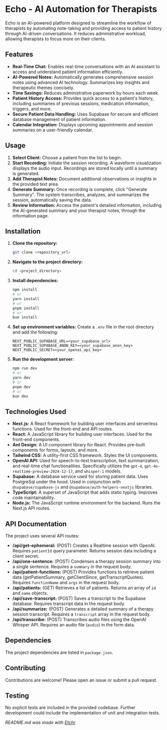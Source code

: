 # Echo - AI Automation for Therapists
Echo is an AI-powered platform designed to streamline the workflow of therapists by automating note-taking and providing access to patient history through AI-driven conversations.  It reduces administrative workload, allowing therapists to focus more on their clients.

## Features
* **Real-Time Chat:** Enables real-time conversations with an AI assistant to access and understand patient information efficiently.
* **AI-Powered Notes:** Automatically generates comprehensive session notes using advanced AI technology.  Summarizes key insights and therapeutic themes concisely.
* **Time Savings:** Reduces administrative paperwork by hours each week.
* **Patient History Access:** Provides quick access to a patient's history, including summaries of previous sessions, medication information, triggers, and more.
* **Secure Patient Data Handling:**  Uses Supabase for secure and efficient database management of patient information.
* **Calendar Integration:** Displays upcoming appointments and session summaries on a user-friendly calendar.

## Usage
1. **Select Client:** Choose a patient from the list to begin.
2. **Start Recording:** Initiate the session recording. A waveform visualization displays the audio input.  Recordings are stored locally until a summary is generated.
3. **Add Therapist Notes:**  Document additional observations or insights in the provided text area.
4. **Generate Summary:** Once recording is complete, click "Generate Summary".  The system transcribes, analyzes, and summarizes the session, automatically saving the data.
5. **Review Information:** Access the patient's detailed information, including the AI-generated summary and your therapist notes, through the information page.

## Installation
1. **Clone the repository:**
   ```bash
   git clone <repository_url>
   ```
2. **Navigate to the project directory:**
   ```bash
   cd <project_directory>
   ```
3. **Install dependencies:**
   ```bash
   npm install
   # or
   yarn install
   # or
   pnpm install
   # or
   bun install
   ```
4. **Set up environment variables:** Create a `.env` file in the root directory and add the following:
   ```
   NEXT_PUBLIC_SUPABASE_URL=<your_supabase_url>
   NEXT_PUBLIC_SUPABASE_ANON_KEY=<your_supabase_anon_key>
   NEXT_PUBLIC_SECRET=<your_openai_api_key>
   ```
5. **Run the development server:**
   ```bash
   npm run dev
   # or
   yarn dev
   # or
   pnpm dev
   # or
   bun dev
   ```

## Technologies Used
* **Next.js:**  A React framework for building user interfaces and serverless functions.  Used for the front-end and API routes.
* **React:** A JavaScript library for building user interfaces. Used for the front-end components.
* **Ant Design:** A UI component library for React. Provides pre-built components for forms, layouts, and more.
* **Tailwind CSS:** A utility-first CSS framework. Styles the UI components.
* **OpenAI API:** Used for speech-to-text transcription, text summarization, and real-time chat functionalities.  Specifically utilizes the `gpt-4`, `gpt-4o-realtime-preview-2024-12-17`, and `whisper-1` models.
* **Supabase:** A database service used for storing patient data. Uses PostgreSql under the hood.  Used in conjunction with `@supabase/supabase-js` and `@supabase/auth-helpers-nextjs` libraries.
* **TypeScript:** A superset of JavaScript that adds static typing. Improves code maintainability.
* **Node.js:** The JavaScript runtime environment for the backend. Runs the Next.js API routes.

## API Documentation
The project uses several API routes:

* **/api/get-ephemeral:** (POST) Creates a Realtime session with OpenAI. Requires `patientId` query parameter.  Returns session data including a client secret.
* **/api/one-sentence:** (POST) Condenses a therapy session summary into a single sentence.  Requires a `summary` in the request body.
* **/api/patient-functions:** (POST) Provides functions to retrieve patient data (getPatientSummary, getClientSince, getTranscriptQuotes). Requires `functionName` and `args` in the request body.
* **/api/patients:** (GET) Retrieves a list of patients. Returns an array of `id` and `name` objects.
* **/api/save-transcript:** (POST) Saves a transcript to the Supabase database. Requires transcript data in the request body.
* **/api/summarize:** (POST) Generates a detailed summary of a therapy session transcript. Requires a `transcript` array in the request body.
* **/api/transcribe:** (POST) Transcribes audio files using the OpenAI Whisper API. Requires an audio file (`audio`) in the form data.

## Dependencies
The project dependencies are listed in `package.json`.

## Contributing
Contributions are welcome! Please open an issue or submit a pull request.

## Testing
No explicit tests are included in the provided codebase.  Further development could include the implementation of unit and integration tests.

*README.md was made with [Etchr](https://etchr.dev)*